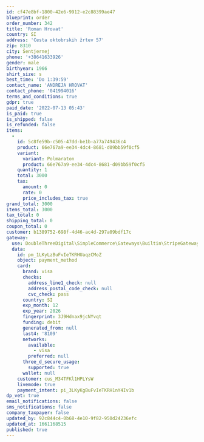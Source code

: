 ```yaml
---
id: cf47e8bf-1800-42e6-9912-e2c88399ae47
blueprint: order
order_number: 342
title: 'Roman Hrovat'
country: SI
address: 'Cesta oktobrskih žrtev 57'
zip: 8310
city: Šentjernej
phone: '+38641633926'
gender: male
birthyear: 1966
shirt_size: s
best_time: 'Do 1:39:59'
contact_name: 'ANDREJA HROVAT'
contact_phone: '041994016'
terms_and_conditions: true
gdpr: true
paid_date: '2022-07-13 05:43'
is_paid: true
is_shipped: false
is_refunded: false
items:
  -
    id: 5c8fe59b-c505-47dd-be1b-a77a749436c4
    product: 66e767a9-ee34-4dc4-8681-d09bb59f0cf5
    variant:
      variant: Polmaraton
      product: 66e767a9-ee34-4dc4-8681-d09bb59f0cf5
    quantity: 1
    total: 3000
    tax:
      amount: 0
      rate: 0
      price_includes_tax: true
grand_total: 3000
items_total: 3000
tax_total: 0
shipping_total: 0
coupon_total: 0
customer: b1389752-698f-4d46-ac4d-297a09bdf17c
gateway:
  use: DoubleThreeDigital\SimpleCommerce\Gateways\Builtin\StripeGateway
  data:
    id: pm_1LKyLzBuFvIeTKRHUaqzCMoZ
    object: payment_method
    card:
      brand: visa
      checks:
        address_line1_check: null
        address_postal_code_check: null
        cvc_check: pass
      country: SI
      exp_month: 12
      exp_year: 2026
      fingerprint: 3J9Hdnax9jcNYvqt
      funding: debit
      generated_from: null
      last4: '8109'
      networks:
        available:
          - visa
        preferred: null
      three_d_secure_usage:
        supported: true
      wallet: null
    customer: cus_M34TFKl1HPLYsW
    livemode: true
    payment_intent: pi_3LKyKgBuFvIeTKRH1nY4Iv1b
dp_vet: true
email_notifications: false
sms_notifications: false
company_taxpayer: false
updated_by: 92c844c4-0b68-4e10-9f82-950d24236efc
updated_at: 1661168515
published: true
---
```

